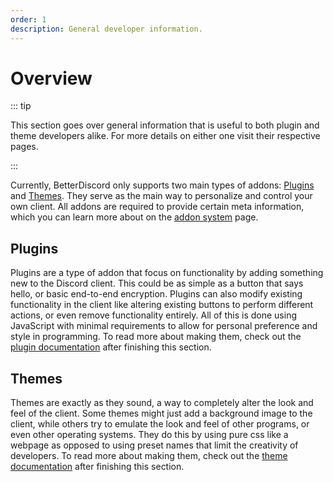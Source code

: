 ```yaml
---
order: 1
description: General developer information.
---
```


# Overview

::: tip

This section goes over general information that is useful to both plugin and theme developers alike. For more details on either one visit their respective pages.

:::

Currently, BetterDiscord only supports two main types of addons: [Plugins](../plugins/) and [Themes](../themes/). They serve as the main way to personalize and control your own client. All addons are required to provide certain meta information, which you can learn more about on the [addon system](./addons.md) page.

## Plugins

Plugins are a type of addon that focus on functionality by adding something new to the Discord client. This could be as simple as a button that says hello, or basic end-to-end encryption. Plugins can also modify existing functionality in the client like altering existing buttons to perform different actions, or even remove functionality entirely. All of this is done using JavaScript with minimal requirements to allow for personal preference and style in programming. To read more about making them, check out the [plugin documentation](../plugins/) after finishing this section.

## Themes

Themes are exactly as they sound, a way to completely alter the look and feel of the client. Some themes might just add a background image to the client, while others try to emulate the look and feel of other programs, or even other operating systems. They do this by using pure css like a webpage as opposed to using preset names that limit the creativity of developers. To read more about making them, check out the [theme documentation](../themes/) after finishing this section.